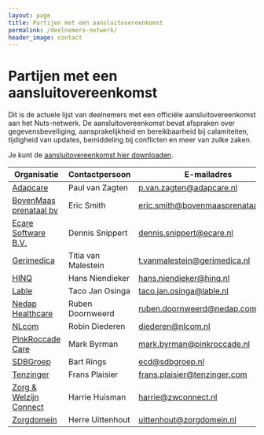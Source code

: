 ```yaml
---
layout: page
title: Partijen met een aansluitovereenkomst
permalink: /deelnemers-netwerk/
header_image: contact
---
```


# Partijen met een aansluitovereenkomst

Dit is de actuele lijst van deelnemers met een officiële aansluitovereenkomst
aan het Nuts-netwerk. De aansluitovereenkomst bevat afspraken over
gegevensbeveiliging, aansprakelijkheid en bereikbaarheid bij calamiteiten,
tijdigheid van updates, bemiddeling bij conflicten en meer van zulke zaken.

Je kunt de <a href="/assets/downloads/aansluitovereenkomst-nuts.pdf">aansluitovereenkomst hier downloaden</a>.

|                       Organisatie                          |   Contactpersoon    |                                        E-mailadres                                       |
|------------------------------------------------------------|---------------------|------------------------------------------------------------------------------------------|
| [Adapcare](https://www.adapcare.nl)                        | Paul van Zagten     | <a href="mailto:p.van.zagten@adapcare.nl">p.van.zagten@adapcare.nl</a>                   |
| [BovenMaas prenataal bv](https://bovenmaasprenataal.com/)  | Eric Smith          | <a href="mailto:eric.smith@bovenmaasprenataal.com">eric.smith@bovenmaasprenataal.com</a> |
| [Ecare Software B.V.](https://ecare.nl)                    | Dennis Snippert     | <a href="mailto:dennis.snippert@ecare.nl">dennis.snippert@ecare.nl</a>                   |
| [Gerimedica](https://www.gerimedica.nl)                    | Titia van Malestein | <a href="mailto:t.vanmalestein@gerimedica.nl">t.vanmalestein@gerimedica.nl</a>           |
| [HINQ](https://hinq.nl/)                                   | Hans Niendieker     | <a href="mailto:hans.niendieker@hinq.nl">hans.niendieker@hinq.nl</a>                     |
| [Lable](https://www.lable.nl)                              | Taco Jan Osinga     | <a href="mailto:taco.jan.osinga@lable.nl">taco.jan.osinga@lable.nl</a>                   |
| [Nedap Healthcare](https://nedap-healthcare.com/)          | Ruben Doornweerd    | <a href="mailto:ruben.doornweerd@nedap.com">ruben.doornweerd@nedap.com</a>               |
| [NLcom](https://www.nlcom.nl/)                             | Robin Diederen      | <a href="mailto:diederen@nlcom.nl">diederen@nlcom.nl</a>                                 |
| [PinkRoccade Care](https://www.pinkroccade-healthcare.nl/) | Mark Byrman         | <a href="mailto:mark.byrman@pinkroccade.nl">mark.byrman@pinkroccade.nl</a>               |
| [SDBGroep](https://www.sdbgroep.nl)                        | Bart Rings          | <a href="mailto:ecd@sdbgroep.nl">ecd@sdbgroep.nl</a>                                     |
| [Tenzinger](https://tenzinger.com/)                        | Frans Plaisier      | <a href="mailto:frans.plaisier@tenzinger.com">frans.plaisier@tenzinger.com</a>           |
| [Zorg & Welzijn Connect](https://www.zwconnect.nl/)        | Harrie Huisman      | <a href="mailto:harrie@zwconnect.nl">harrie@zwconnect.nl</a>                             |
| [Zorgdomein](https://zorgdomein.com/)                      | Herre Uittenhout    | <a href="mailto:uittenhout@zorgdomein.nl">uittenhout@zorgdomein.nl</a>                   |
